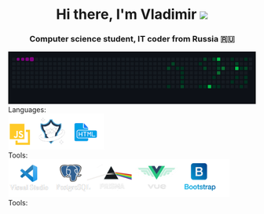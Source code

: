 <h1 align="center">Hi there, I'm  Vladimir 
<img src="https://github.com/blackcater/blackcater/raw/main/images/Hi.gif" height="32"/></h1>
<h3 align="center">Computer science student, IT coder from Russia 🇷🇺</h3>
  <img src="/public/snake.gif" alt="" srcset="">
 
 <!-- <img style="width: 300px;" src="/public/spinners.webp" alt="" srcset=""> -->


<div>Languages:</div>
  <img src="/public/languages.png" alt="" width="195">&nbsp;

<div>Tools:</div>
  <img src="/public/tools.png" alt="" width="450">&nbsp;
 
<div>Tools:</div>



  
 
